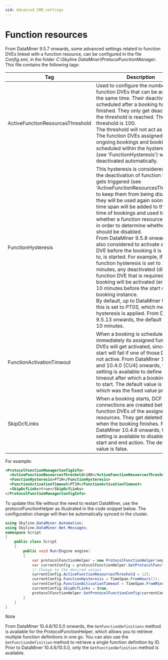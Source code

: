 ```yaml
---
uid: Advanced_SRM_settings
---
```


# Function resources

From DataMiner 9.5.7 onwards, some advanced settings related to function DVEs linked with a function resource, can be configured in the file *Config.xml*, in the folder *C:\\Skyline DataMiner\\ProtocolFunctionManager*. This file contains the following tags:

| Tag | Description |
|--|--|
| ActiveFunctionResourcesThreshold | Used to configure the number of function DVEs that can be active at the same time. Their deactivation is scheduled after a booking has finished. They only get deactivated if the threshold is reached. The default threshold is 100. <br/> The threshold will not act as a limit. The function DVEs assigned to ongoing bookings and bookings scheduled within the hysteresis time (see 'FunctionHysteresis') will not get deactivated automatically. |
| FunctionHysteresis | This hysteresis is considered when the deactivation of function DVEs gets triggered (see 'ActiveFunctionResourcesThreshold'), to keep them from being disabled if they will be used again soon. This time span will be added to the start time of bookings and used to check whether a function resource is in use, in order to determine whether it should be disabled. <br/> From DataMiner 9.5.8 onwards it is also considered to activate a function DVE before the booking it is assigned to, is started. For example, if the function hysteresis is set to 10 minutes, any deactivated (disabled) function DVE that is required for a booking will be activated (enabled) 10 minutes before the start of the booking instance. <br/> By default, up to DataMiner 9.5.12, this is set to *PT0S*, which means no hysteresis is applied. From DataMiner 9.5.13 onwards, the default value is 10 minutes.  |
| FunctionActivationTimeout | When a booking is scheduled to start immediately its assigned function DVEs will get activated, since the start will fail if one of those DVEs is not active. From DataMiner 10.4.7 and 10.4.0 [CU4] onwards, this setting is available to define the timeout after which a booking will fail to start. The default value is 1 minute, which was the fixed value previously. |
| SkipDcfLinks | When a booking starts, DCF connections are created between the function DVEs of the assigned resources. They get deleted again when the booking finishes. From DataMiner 10.4.8 onwards, this setting is available to disable this start and end action. The default value is false. |

For example:

```xml
<ProtocolFunctionManagerConfigInfo>
  <ActiveFunctionResourcesThreshold>100</ActiveFunctionResourcesThreshold>
  <FunctionHysteresis>PT1H</FunctionHysteresis>
  <FunctionActivationTimeout>PT1M</FunctionActivationTimeout>
  <SkipDcfLinks>true</SkipDcfLinks>
</ProtocolFunctionManagerConfigInfo>
```

To update this file without the need to restart DataMiner, use the protocolFunctionHelper as illustrated in the code snippet below. The configuration change will then be automatically synced in the cluster.

```csharp
using Skyline.DataMiner.Automation;
using Skyline.DataMiner.Net.Messages;
namespace Script
{
    public class Script
    {
        public void Run(Engine engine)
        {
            var protocolFunctionHelper = new ProtocolFunctionHelper(engine.SendSLNetMessages);
            var currentConfig = protocolFunctionHelper.GetProtocolFunctionConfig();
            // Change to the desired values
            currentConfig.ActiveFunctionResourcesThreshold = 123;
            currentConfig.FunctionHysteresis = TimeSpan.FromHours(1);
            currentConfig.FunctionActivationTimeout = TimeSpan.FromMinutes(2);
            currentConfig.SkipDcfLinks = true;
            protocolFunctionHelper.SetProtocolFunctionConfig(currentConfig);
        }
    }
}
```

> [!NOTE]
> From DataMiner 10.4.6/10.5.0 onwards<!--RN 39362-->, the `GetFunctionDefinitions` method is available for the ProtocolFunctionHelper, which allows you to retrieve multiple function definitions in one go. You can also use the `GetFunctionDefinition` method to retrieve a single function definition by ID. Prior to DataMiner 10.4.6/10.5.0, only the `GetFunctionDefinition` method is available.
